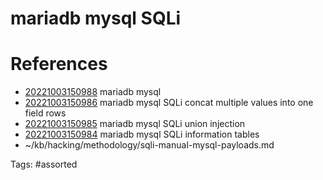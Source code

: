 # mariadb mysql SQLi

# References
- [20221003150988](/zet/20221003150988/) mariadb mysql
- [20221003150986](/zet/20221003150986/) mariadb mysql SQLi concat multiple values into one field rows
- [20221003150985](/zet/20221003150985/) mariadb mysql SQLi union injection
- [20221003150984](/zet/20221003150984/) mariadb mysql SQLi information tables
- ~/kb/hacking/methodology/sqli-manual-mysql-payloads.md

Tags:
    #assorted

